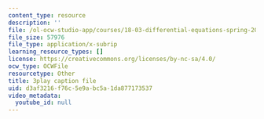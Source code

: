 ```yaml
---
content_type: resource
description: ''
file: /ol-ocw-studio-app/courses/18-03-differential-equations-spring-2010/d3af3216f76c5e9abc5a1da877173537_vP-oRQqmeg4.vtt
file_size: 57976
file_type: application/x-subrip
learning_resource_types: []
license: https://creativecommons.org/licenses/by-nc-sa/4.0/
ocw_type: OCWFile
resourcetype: Other
title: 3play caption file
uid: d3af3216-f76c-5e9a-bc5a-1da877173537
video_metadata:
  youtube_id: null
---
```

